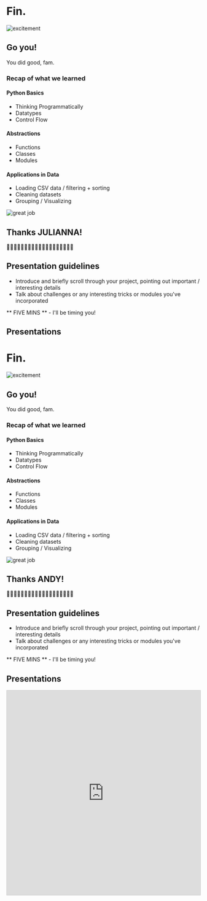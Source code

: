 # Fin.

![excitement](https://media.giphy.com/media/q4sdF9tchap6E/giphy.gif)

## Go you!

You did good, fam.

### Recap of what we learned

#### Python Basics

- Thinking Programmatically
- Datatypes
- Control Flow

#### Abstractions

- Functions
- Classes
- Modules

#### Applications in Data

- Loading CSV data / filtering + sorting
- Cleaning datasets
- Grouping / Visualizing

![great job](https://media.giphy.com/media/OcZp0maz6ALok/giphy.gif)

## Thanks JULIANNA!

👏👏👏👏👏👏👏👏👏👏👏👏👏👏👏👏👏👏👏

## Presentation guidelines

* Introduce and briefly scroll through your project, pointing out important / interesting details
* Talk about challenges or any interesting tricks or modules you've incorporated

** FIVE MINS ** - I'll be timing you!

## Presentations

# Fin.

![excitement](https://media.giphy.com/media/q4sdF9tchap6E/giphy.gif)

## Go you!

You did good, fam.

### Recap of what we learned

#### Python Basics

- Thinking Programmatically
- Datatypes
- Control Flow

#### Abstractions

- Functions
- Classes
- Modules

#### Applications in Data

- Loading CSV data / filtering + sorting
- Cleaning datasets
- Grouping / Visualizing

![great job](https://media.giphy.com/media/OcZp0maz6ALok/giphy.gif)

## Thanks ANDY!

👏👏👏👏👏👏👏👏👏👏👏👏👏👏👏👏👏👏👏

## Presentation guidelines

* Introduce and briefly scroll through your project, pointing out important / interesting details
* Talk about challenges or any interesting tricks or modules you've incorporated

** FIVE MINS ** - I'll be timing you!

## Presentations

<iframe class="airtable-embed" src="https://airtable.com/embed/shrr9uE3PQUiiZpIQ?backgroundColor=blue&viewControls=on" frameborder="0" onmousewheel="" width="100%" height="533" style="background: transparent; border: 1px solid #ccc;"></iframe>

